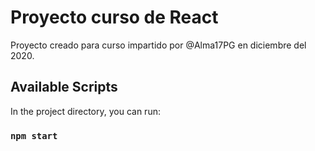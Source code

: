 # Proyecto curso de React

Proyecto creado para curso impartido por @Alma17PG en diciembre del 2020.

## Available Scripts

In the project directory, you can run:

### `npm start`
